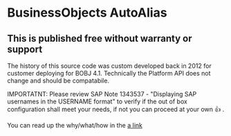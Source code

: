 # BusinessObjects AutoAlias
## This is published free without warranty or support

  The history of this source code was custom developed back in 2012 for customer deploying for BOBJ 4.1.  Technically the Platform API does not change and should be compatabile.

  IMPORTATNT: Please review SAP Note 1343537 - "Displaying SAP usernames in the USERNAME format" to verify if the out of box configuration shall meet your needs, if not you can proceed at your own :+1: .

  You can read up the why/what/how in the [a link](https://github.com/jeremyyma/BOBJ-AutoAlias/blob/main/Public%20Public%20AutoAliasMapping%20%20-%20%20Compatibility%20Mode.pdf)